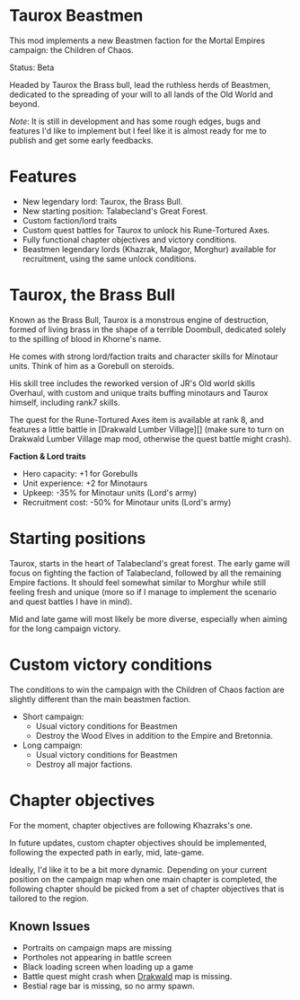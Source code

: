 # Taurox Beastmen

This mod implements a new Beastmen faction for the Mortal Empires campaign: the
Children of Chaos.

Status: Beta

Headed by Taurox the Brass bull, lead the ruthless herds of Beastmen,
dedicated to the spreading of your will to all lands of the Old World and
beyond.

*Note*: It is still in development and has some rough edges, bugs and features
I'd like to implement but I feel like it is almost ready for me to publish and
get some early feedbacks.

# Features

- New legendary lord: Taurox, the Brass Bull.
- New starting position: Talabecland's Great Forest.
- Custom faction/lord traits
- Custom quest battles for Taurox to unlock his Rune-Tortured Axes.
- Fully functional chapter objectives and victory conditions.
- Beastmen legendary lords (Khazrak, Malagor, Morghur) available for
  recruitment, using the same unlock conditions.

# Taurox, the Brass Bull

Known as the Brass Bull, Taurox is a monstrous engine of destruction,
formed of living brass in the shape of a terrible Doombull, dedicated solely to
the spilling of blood in Khorne's name.

He comes with strong lord/faction traits and character skills for Minotaur
units. Think of him as a Gorebull on steroids.

His skill tree includes the reworked version of JR's Old world skills Overhaul,
with custom and unique traits buffing minotaurs and Taurox himself, including
rank7 skills.

The quest for the Rune-Tortured Axes item is available at rank 8, and features
a little battle in [Drakwald Lumber Village][] (make sure to turn on Drakwald
Lumber Village map mod, otherwise the quest battle might crash).

**Faction & Lord traits**

- Hero capacity: +1 for Gorebulls
- Unit experience: +2 for Minotaurs
- Upkeep: -35% for Minotaur units (Lord's army)
- Recruitment cost: -50% for Minotaur units (Lord's army)

# Starting positions

Taurox, starts in the heart of Talabecland's great forest. The early game will
focus on fighting the faction of Talabecland, followed by all the
remaining Empire factions. It should feel somewhat similar to Morghur while
still feeling fresh and unique (more so if I manage to implement the scenario
and quest battles I have in mind).

Mid and late game will most likely be more diverse, especially when aiming for
the long campaign victory.

# Custom victory conditions

The conditions to win the campaign with the Children of Chaos faction are
slightly different than the main beastmen faction.

- Short campaign:
  - Usual victory conditions for Beastmen
  - Destroy the Wood Elves in addition to the Empire and Bretonnia.
- Long campaign:
  - Usual victory conditions for Beastmen
  - Destroy all major factions.

# Chapter objectives

For the moment, chapter objectives are following Khazraks's one.

In future updates, custom chapter objectives should be implemented, following
the expected path in early, mid, late-game.

Ideally, I'd like it to be a bit more dynamic. Depending on your current
position on the campaign map when one main chapter is completed, the following
chapter should be picked from a set of chapter objectives that is tailored to
the region.

## Known Issues

- Portraits on campaign maps are missing
- Portholes not appearing in battle screen
- Black loading screen when loading up a game
- Battle quest might crash when [Drakwald][] map is missing.
- Bestial rage bar is missing, so no army spawn.

[Drakwald]: https://steamcommunity.com/sharedfiles/filedetails/?id=1303149154
